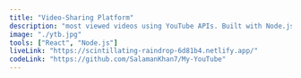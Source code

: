 ```yaml
---
title: "Video-Sharing Platform"
description: "most viewed videos using YouTube APIs. Built with Node.js, EJS, and JavaScript for a seamless user experience. Created an Ask Question app inspired by Quora posts, featuring full CRUD functionality for posting, editing, and deleting questions. Built with Node.js and EJS to manage data efficiently."
image: "./ytb.jpg"
tools: ["React", "Node.js"]
liveLink: "https://scintillating-raindrop-6d81b4.netlify.app/"
codeLink: "https://github.com/SalamanKhan7/My-YouTube"
---
```

